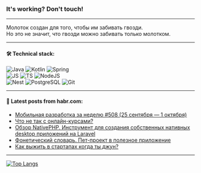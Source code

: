 ### It's working? Don't touch!

---
Молоток создан для того, чтобы им забивать гвозди. <br>
Но это не значит, что гвозди можно забивать только молотком.

---

#### 🛠️ Technical stack:

![Java](https://img.shields.io/badge/Java-informational?logo=Oracle&style=flat&logoColor=white&color=FF4500)
![Kotlin](https://img.shields.io/badge/Kotlin-informational?logo=Kotlin&style=flat&logoColor=white&color=774D97)
![Spring](https://img.shields.io/badge/SpringBoot-informational?logo=SpringBoot&style=flat&logoColor=white&color=6DB33F) <br>
![JS](https://img.shields.io/badge/JS-informational?logo=javaScript&style=flat&logoColor=black&color=F7Df1E)
![TS](https://img.shields.io/badge/TypeScript-informational?logo=typeScript&style=flat&logoColor=black&color=0667A8)
![NodeJS](https://img.shields.io/badge/NodeJS-informational?logo=node.js&style=flat&logoColor=white&color=70A760) <br>
![Nest](https://img.shields.io/badge/NestJS-informational?logo=NestJS&style=flat&logoColor=white&color=E0234E)
![PostgreSQL](https://img.shields.io/badge/PostgreSQL-informational?logo=PostgreSQL&style=flat&logoColor=white&color=DAA520)
![Git](https://img.shields.io/badge/Git-informational?logo=git&style=flat&logoColor=white&color=778899)

___

#### 💬 Latest posts from habr.com:

<!-- BLOG-POST-LIST:START -->
- [Мобильная разработка за неделю #508 &lpar;25 сентября — 1 октября&rpar;](https://habr.com/ru/companies/productivity_inside/articles/764666/?utm_source=habrahabr&utm_medium=rss&utm_campaign=764666)
- [Что не так с онлайн-курсами?](https://habr.com/ru/articles/764652/?utm_source=habrahabr&utm_medium=rss&utm_campaign=764652)
- [Обзор NativePHP. Инструмент для создания собственных нативных desktop приложений на Laravel](https://habr.com/ru/articles/761740/?utm_source=habrahabr&utm_medium=rss&utm_campaign=761740)
- [Фонетический словарь. Пет-проект в полезное приложение](https://habr.com/ru/articles/764650/?utm_source=habrahabr&utm_medium=rss&utm_campaign=764650)
- [Как выжить в стартапах когда ты джун?](https://habr.com/ru/articles/764632/?utm_source=habrahabr&utm_medium=rss&utm_campaign=764632)
<!-- BLOG-POST-LIST:END -->

---
[![Top Langs](https://github-readme-stats-git-master-advtsetting-gmailcom.vercel.app/api/top-langs/?username=zloylis&langs_count=10&hide_title=false&title_color=e6edf3&size_weight=0.5&count_weight=0.5&layout=compact&hide_border=true&theme=dracula)](https://github.com/zloylis)

<!-- ![GitHub stats](https://github-readme-stats-git-master-advtsetting-gmailcom.vercel.app/api?username=zloylis&show_icons=true&hide_border=true&theme=dracula&hide_title=true&include_all_commits=true&count_private=true&hide=contribs&hide_rank=true) -->
